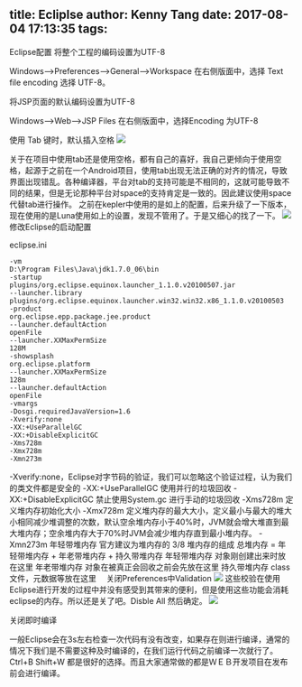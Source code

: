 title: Ecliplse
author: Kenny Tang
date: 2017-08-04 17:13:35
tags:
---
Eclipse配置
将整个工程的编码设置为UTF-8

Windows-->Preferences-->General-->Workspace 在右侧版面中，选择 Text file encoding 选择 UTF-8。

将JSP页面的默认编码设置为UTF-8

Windows-->Web-->JSP Files   在右侧版面中，选择Encoding 为UTF-8

使用 Tab 键时，默认插入空格
![](/images/1.png)

关于在项目中使用tab还是使用空格，都有自己的喜好，我自己更倾向于使用空格，起源于之前在一个Android项目，使用tab出现无法正确的对齐的情况，导致界面出现错乱。各种编译器，平台对tab的支持可能是不相同的，这就可能导致不同的结果，但是无论那种平台对space的支持肯定是一致的。因此建议使用space代替tab进行操作。
之前在kepler中使用的是如上的配置，后来升级了一下版本，现在使用的是Luna使用如上的设置，发现不管用了。于是又细心的找了一下。
![](/images/3.png)
修改Eclipse的启动配置

eclipse.ini
```
-vm  
D:\Program Files\Java\jdk1.7.0_06\bin  
-startup  
plugins/org.eclipse.equinox.launcher_1.1.0.v20100507.jar  
--launcher.library  
plugins/org.eclipse.equinox.launcher.win32.win32.x86_1.1.0.v20100503  
-product  
org.eclipse.epp.package.jee.product  
--launcher.defaultAction  
openFile  
--launcher.XXMaxPermSize  
128M  
-showsplash  
org.eclipse.platform  
--launcher.XXMaxPermSize  
128m  
--launcher.defaultAction  
openFile  
-vmargs  
-Dosgi.requiredJavaVersion=1.6  
-Xverify:none  
-XX:+UseParallelGC  
-XX:+DisableExplicitGC  
-Xms728m  
-Xmx728m  
-Xmn273m  
```

-Xverify:none，Eclipse对字节码的验证，我们可以忽略这个验证过程，认为我们的类文件都是安全的
-XX:+UseParallelGC  使用并行的垃圾回收
-XX:+DisableExplicitGC 禁止使用System.gc 进行手动的垃圾回收
-Xms728m                    定义堆内存初始化大小
-Xmx728m                   定义堆内存的最大大小，定义最小与最大的堆大小相同减少堆调整的次数，默认空余堆内存小于40%时，JVM就会增大堆直到最大堆内存；空余堆内存大于70%时JVM会减少堆内存直到最小堆内存。
-Xmn273m    年轻带堆内存 官方建议为堆内存的 3/8
堆内存的组成	总堆内存 = 年轻带堆内存 + 年老带堆内存 + 持久带堆内存
年轻带堆内存	对象刚创建出来时放在这里
年老带堆内存	对象在被真正会回收之前会先放在这里
持久带堆内存	class文件，元数据等放在这里
　关闭Preferences中Validation
![](/images/4.png)
这些校验在使用Eclipse进行开发的过程中并没有感受到其带来的便利，但是使用这些功能会消耗eclipse的内存。所以还是关了吧。Disble All 然后确定。
![](/images/5.png)

关闭即时编译

一般Eclipse会在3s左右检查一次代码有没有改变，如果存在则进行编译，通常的情况下我们是不需要这种及时编译的，在我们运行代码之前编译一次就行了。Ctrl+B Shift+W 都是很好的选择。而且大家通常做的都是ＷＥＢ开发项目在发布前会进行编译。